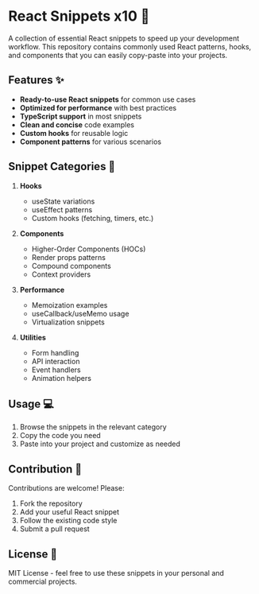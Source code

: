 # React Snippets x10 🚀

A collection of essential React snippets to speed up your development workflow. This repository contains commonly used React patterns, hooks, and components that you can easily copy-paste into your projects.

## Features ✨

- **Ready-to-use React snippets** for common use cases
- **Optimized for performance** with best practices
- **TypeScript support** in most snippets
- **Clean and concise** code examples
- **Custom hooks** for reusable logic
- **Component patterns** for various scenarios

## Snippet Categories 📂

1. **Hooks**
   - useState variations
   - useEffect patterns
   - Custom hooks (fetching, timers, etc.)
   
2. **Components**
   - Higher-Order Components (HOCs)
   - Render props patterns
   - Compound components
   - Context providers

3. **Performance**
   - Memoization examples
   - useCallback/useMemo usage
   - Virtualization snippets

4. **Utilities**
   - Form handling
   - API interaction
   - Event handlers
   - Animation helpers

## Usage 💻

1. Browse the snippets in the relevant category
2. Copy the code you need
3. Paste into your project and customize as needed

## Contribution 🤝

Contributions are welcome! Please:

1. Fork the repository
2. Add your useful React snippet
3. Follow the existing code style
4. Submit a pull request

## License 📄

MIT License - feel free to use these snippets in your personal and commercial projects.

